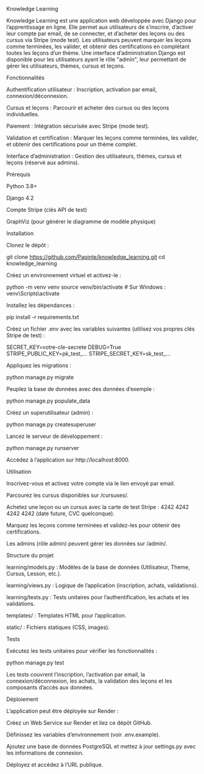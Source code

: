 Knowledge Learning

Knowledge Learning est une application web développée avec Django pour l’apprentissage en ligne. Elle permet aux utilisateurs de s’inscrire, d’activer leur compte par email, de se connecter, et d’acheter des leçons ou des cursus via Stripe (mode test). Les utilisateurs peuvent marquer les leçons comme terminées, les valider, et obtenir des certifications en complétant toutes les leçons d’un thème. Une interface d’administration Django est disponible pour les utilisateurs ayant le rôle "admin", leur permettant de gérer les utilisateurs, thèmes, cursus et leçons.

Fonctionnalités





Authentification utilisateur : Inscription, activation par email, connexion/déconnexion.



Cursus et leçons : Parcourir et acheter des cursus ou des leçons individuelles.



Paiement : Intégration sécurisée avec Stripe (mode test).



Validation et certification : Marquer les leçons comme terminées, les valider, et obtenir des certifications pour un thème complet.



Interface d’administration : Gestion des utilisateurs, thèmes, cursus et leçons (réservé aux admins).

Prérequis





Python 3.8+



Django 4.2



Compte Stripe (clés API de test)



GraphViz (pour générer le diagramme de modèle physique)

Installation





Clonez le dépôt :

git clone https://github.com/Papinte/knowledge_learning.git
cd knowledge_learning



Créez un environnement virtuel et activez-le :

python -m venv venv
source venv/bin/activate  # Sur Windows : venv\Scripts\activate



Installez les dépendances :

pip install -r requirements.txt



Créez un fichier .env avec les variables suivantes (utilisez vos propres clés Stripe de test) :

SECRET_KEY=votre-cle-secrete
DEBUG=True
STRIPE_PUBLIC_KEY=pk_test_...
STRIPE_SECRET_KEY=sk_test_...



Appliquez les migrations :

python manage.py migrate



Peuplez la base de données avec des données d’exemple :

python manage.py populate_data



Créez un superutilisateur (admin) :

python manage.py createsuperuser



Lancez le serveur de développement :

python manage.py runserver

Accédez à l’application sur http://localhost:8000.

Utilisation





Inscrivez-vous et activez votre compte via le lien envoyé par email.



Parcourez les cursus disponibles sur /cursuses/.



Achetez une leçon ou un cursus avec la carte de test Stripe : 4242 4242 4242 4242 (date future, CVC quelconque).



Marquez les leçons comme terminées et validez-les pour obtenir des certifications.



Les admins (rôle admin) peuvent gérer les données sur /admin/.

Structure du projet





learning/models.py : Modèles de la base de données (Utilisateur, Theme, Cursus, Lesson, etc.).



learning/views.py : Logique de l’application (inscription, achats, validations).



learning/tests.py : Tests unitaires pour l’authentification, les achats et les validations.



templates/ : Templates HTML pour l’application.



static/ : Fichiers statiques (CSS, images).

Tests

Exécutez les tests unitaires pour vérifier les fonctionnalités :

python manage.py test

Les tests couvrent l’inscription, l’activation par email, la connexion/déconnexion, les achats, la validation des leçons et les composants d’accès aux données.

Déploiement

L’application peut être déployée sur Render :





Créez un Web Service sur Render et liez ce dépôt GitHub.



Définissez les variables d’environnement (voir .env.example).



Ajoutez une base de données PostgreSQL et mettez à jour settings.py avec les informations de connexion.



Déployez et accédez à l’URL publique.
